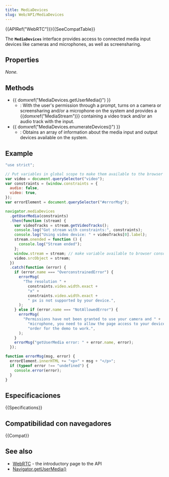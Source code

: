 ```yaml
---
title: MediaDevices
slug: Web/API/MediaDevices
---
```


{{APIRef("WebRTC")}}{{SeeCompatTable}}

The **`MediaDevices`** interface provides access to connected media input devices like cameras and microphones, as well as screensharing.

## Properties

_None._

## Methods

- {{ domxref("MediaDevices.getUserMedia()") }}
  - : With the user's permission through a prompt, turns on a camera or screensharing and/or a microphone on the system and provides a {{domxref("MediaStream")}} containing a video track and/or an audio track with the input.
- {{ domxref("MediaDevices.enumerateDevices()") }}
  - : Obtains an array of information about the media input and output devices available on the system.

## Example

```js
"use strict";

// Put variables in global scope to make them available to the browser console.
var video = document.querySelector("video");
var constraints = (window.constraints = {
  audio: false,
  video: true,
});
var errorElement = document.querySelector("#errorMsg");

navigator.mediaDevices
  .getUserMedia(constraints)
  .then(function (stream) {
    var videoTracks = stream.getVideoTracks();
    console.log("Got stream with constraints:", constraints);
    console.log("Using video device: " + videoTracks[0].label);
    stream.onended = function () {
      console.log("Stream ended");
    };
    window.stream = stream; // make variable available to browser console
    video.srcObject = stream;
  })
  .catch(function (error) {
    if (error.name === "OverconstrainedError") {
      errorMsg(
        "The resolution " +
          constraints.video.width.exact +
          "x" +
          constraints.video.width.exact +
          " px is not supported by your device.",
      );
    } else if (error.name === "NotAllowedError") {
      errorMsg(
        "Permissions have not been granted to use your camera and " +
          "microphone, you need to allow the page access to your devices in " +
          "order for the demo to work.",
      );
    }
    errorMsg("getUserMedia error: " + error.name, error);
  });

function errorMsg(msg, error) {
  errorElement.innerHTML += "<p>" + msg + "</p>";
  if (typeof error !== "undefined") {
    console.error(error);
  }
}
```

## Especificaciones

{{Specifications}}

## Compatibilidad con navegadores

{{Compat}}

## See also

- [WebRTC](/es/docs/WebRTC) - the introductory page to the API
- [Navigator.getUserMedia()](/es/docs/WebRTC/navigator.getUserMedia)
